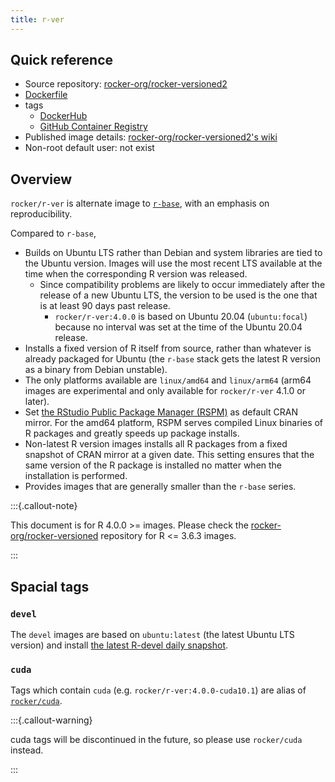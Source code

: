 ```yaml
---
title: r-ver
---
```


## Quick reference

- Source repository: [rocker-org/rocker-versioned2](https://github.com/rocker-org/rocker-versioned2)
- [Dockerfile](https://github.com/rocker-org/rocker-versioned2/blob/master/dockerfiles/r-ver_devel.Dockerfile)
- tags
  - [DockerHub](https://hub.docker.com/r/rocker/r-ver/tags)
  - [GitHub Container Registry](https://github.com/rocker-org/rocker-versioned2/pkgs/container/r-ver/versions)
- Published image details: [rocker-org/rocker-versioned2's wiki](https://github.com/rocker-org/rocker-versioned2/wiki)
- Non-root default user: not exist

## Overview

`rocker/r-ver` is alternate image to [`r-base`](https://hub.docker.com/_/r-base),
with an emphasis on reproducibility.

Compared to `r-base`,

- Builds on Ubuntu LTS rather than Debian and system libraries are tied to the Ubuntu version.
  Images will use the most recent LTS available at the time when the corresponding R version was released.
  - Since compatibility problems are likely to occur immediately after the release of a new Ubuntu LTS,
    the version to be used is the one that is at least 90 days past release.
    - `rocker/r-ver:4.0.0` is based on Ubuntu 20.04 (`ubuntu:focal`)
      because no interval was set at the time of the Ubuntu 20.04 release.
- Installs a fixed version of R itself from source, rather than whatever is already packaged for Ubuntu
  (the `r-base` stack gets the latest R version as a binary from Debian unstable).
- The only platforms available are `linux/amd64` and `linux/arm64`
  (arm64 images are experimental and only available for `rocker/r-ver` 4.1.0 or later).
- Set [the RStudio Public Package Manager (RSPM)](https://packagemanager.rstudio.com) as default CRAN mirror.
  For the amd64 platform, RSPM serves compiled Linux binaries of R packages and greatly speeds up package installs.
- Non-latest R version images installs all R packages from a fixed snapshot of CRAN mirror at a given date.
  This setting ensures that the same version of the R package is installed no matter when the installation is performed.
- Provides images that are generally smaller than the `r-base` series.

:::{.callout-note}

This document is for R 4.0.0 >= images.
Please check the [rocker-org/rocker-versioned](https://github.com/rocker-org/rocker-versioned) repository for R <= 3.6.3 images.

:::

## Spacial tags

### `devel`

The `devel` images are based on `ubuntu:latest` (the latest Ubuntu LTS version) and install [the latest R-devel daily snapshot](https://cloud.r-project.org/src/base-prerelease/).

### `cuda`

Tags which contain `cuda` (e.g. `rocker/r-ver:4.0.0-cuda10.1`) are alias of [`rocker/cuda`](cuda.md).

:::{.callout-warning}

cuda tags will be discontinued in the future, so please use `rocker/cuda` instead.

:::
